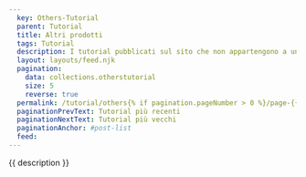 ```yaml
---
  key: Others-Tutorial
  parent: Tutorial
  title: Altri prodotti
  tags: Tutorial
  description: I tutorial pubblicati sul sito che non appartengono a uno degli argomenti principali.
  layout: layouts/feed.njk
  pagination:
    data: collections.otherstutorial
    size: 5
    reverse: true
  permalink: /tutorial/others{% if pagination.pageNumber > 0 %}/page-{{ pagination.pageNumber + 1 }}{% endif %}/
  paginationPrevText: Tutorial più recenti
  paginationNextText: Tutorial più vecchi
  paginationAnchor: #post-list
  feed:
---
```

{{ description }}


<div id="post-list" class="heading">
</div>
